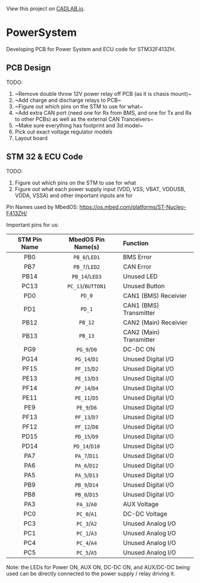 View this project on [CADLAB.io](https://cadlab.io/project/23149). 

# PowerSystem
Developing PCB for Power System and ECU code for STM32F413ZH.

## PCB Design
TODO:
1) ~Remove double throw 12V power relay off PCB (as it is chasis mount)~
2) ~Add charge and discharge relays to PCB~
3) ~Figure out which pins on the STM to use for what~
4) ~Add extra CAN port (need one for Rx from BMS, and one for Tx and Rx to other PCBs) as well as the external CAN Tranceivers~
5) ~Make sure everything has footprint and 3d model~
6) Pick out exact voltage regulator models
7) Layout board

## STM 32 & ECU Code
TODO:
1) Figure out which pins on the STM to use for what
2) Figure out what each power supply input (VDD, VSS, VBAT, VDDUSB, VDDA, VSSA) and other important inputs are for 

Pin Names used by MbedOS:
https://os.mbed.com/platforms/ST-Nucleo-F413ZH/

Important pins for us:

| STM Pin Name | MbedOS Pin Name(s) | Function |
| :---: | :---: | :--- |
| PB0 | `PB_0`/`LED1` | BMS Error |
| PB7 | `PB_7`/`LED2` | CAN Error |
| PB14 | `PB_14`/`LED3` | Unused LED |
| PC13 | `PC_13`/`BUTTON1` | Unused Button |
| PD0 | `PD_0` | CAN1 (BMS) Receivier |
| PD1 | `PD_1` | CAN1 (BMS) Transmitter |
| PB12 | `PB_12` | CAN2 (Main) Receivier |
| PB13 | `PB_13` | CAN2 (Main) Transmitter |
| PG9 | `PG_9`/`D0` | DC-DC ON |
| PG14 | `PG_14`/`D1` | Unused Digital I/O |
| PF15 | `PF_15`/`D2` | Unused Digital I/O |
| PE13 | `PE_13`/`D3` | Unused Digital I/O |
| PF14 | `PF_14`/`D4` | Unused Digital I/O |
| PE11 | `PE_11`/`D5` | Unused Digital I/O |
| PE9 | `PE_9`/`D6` | Unused Digital I/O |
| PF13 | `PF_13`/`D7` | Unused Digital I/O |
| PF12 | `PF_12`/`D8` | Unused Digital I/O |
| PD15 | `PD_15`/`D9` | Unused Digital I/O |
| PD14 | `PD_14`/`D10` | Unused Digital I/O |
| PA7 | `PA_7`/`D11` | Unused Digital I/O |
| PA6 | `PA_6`/`D12` | Unused Digital I/O |
| PA5 | `PA_5`/`D13` | Unused Digital I/O |
| PB9 | `PB_9`/`D14` | Unused Digital I/O |
| PB8 | `PB_8`/`D15` | Unused Digital I/O |
| PA3 | `PA_3`/`A0` | AUX Voltage |
| PC0 | `PC_0`/`A1` | DC-DC Voltage |
| PC3 | `PC_3`/`A2` | Unused Analog I/O |
| PC1 | `PC_1`/`A3` | Unused Analog I/O |
| PC4 | `PC_4`/`A4` | Unused Analog I/O |
| PC5 | `PC_5`/`A5` | Unused Analog I/O |

Note: the LEDs for Power ON, AUX ON, DC-DC ON, and AUX/DC-DC being used can be directly connected to the power supply / relay driving it.
